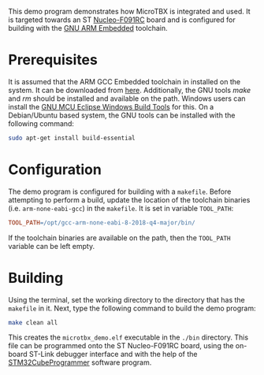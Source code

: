 This demo program demonstrates how MicroTBX is integrated and used. It is targeted towards an
ST [Nucleo-F091RC](https://www.st.com/en/evaluation-tools/nucleo-f091rc.html) board and is configured for building with the [GNU ARM Embedded](https://developer.arm.com/tools-and-software/open-source-software/developer-tools/gnu-toolchain/gnu-rm) toolchain.

# Prerequisites

It is assumed that the ARM GCC Embedded toolchain in installed on the system. It can be downloaded from [here](https://developer.arm.com/tools-and-software/open-source-software/developer-tools/gnu-toolchain/gnu-rm). Additionally, the GNU tools *make* and *rm* should be installed and available on the path. Windows users can install the [GNU MCU Eclipse Windows Build Tools](https://gnu-mcu-eclipse.github.io/windows-build-tools/) for this. On a Debian/Ubuntu based system, the GNU tools can be installed with the following command:

```sh
sudo apt-get install build-essential
```

# Configuration

The demo program is configured for building with a `makefile`. Before attempting to perform a build, update the location of the toolchain binaries (i.e. `arm-none-eabi-gcc`) in the `makefile`. It is set in variable `TOOL_PATH`:

```makefile
TOOL_PATH=/opt/gcc-arm-none-eabi-8-2018-q4-major/bin/
```

If the toolchain binaries are available on the path, then the `TOOL_PATH` variable can be left empty.

# Building

Using the terminal, set the working directory to the directory that has the `makefile` in it. Next, type the following command to build the demo program:

```sh
make clean all
```

This creates the `microtbx_demo.elf` executable in the `./bin` directory. This file can be programmed onto the ST Nucleo-F091RC board, using the on-board ST-Link debugger interface and with the help of the [STM32CubeProgrammer](https://www.st.com/en/development-tools/stm32cubeprog.html) software program.
